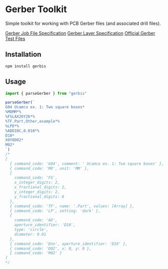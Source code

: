 # Gerber Toolkit

Simple toolkit for working with PCB Gerber files (and associated drill files).

[Gerber Job File Specification](https://www.ucamco.com/files/downloads/file_en/209/the-gerber-job-format-specification-technical-manual_en.pdf)
[Gerber Layer Specification](https://www.ucamco.com/files/downloads/file_en/456/gerber-layer-format-specification-revision-2022-02_en.pdf?7b3ca7f0753aa2d77f5f9afe31b9f826)
[Official Gerber Test Files](https://www.ucamco.com/en/gerber/downloads)

## Installation

`npm install gerbis`

## Usage

```ts
import { parseGerber } from "gerbis"

parseGerber(`
G04 Ucamco ex. 1: Two square boxes*
%MOMM*%
%FSLAX26Y26*%
%TF.Part,Other,example*%
%LPD*%
%ADD10C,0.010*%
D10*
X0Y0D02*
M02*
`)
/*
[
  { command_code: 'G04', comment: ' Ucamco ex. 1: Two square boxes' },
  { command_code: 'MO', unit: 'MM' },
  {
    command_code: 'FS',
    x_integer_digits: 2,
    x_fractional_digits: 2,
    y_integer_digits: 2,
    y_fractional_digits: 6
  },
  { command_code: 'TF', name: '.Part', values: [Array] },
  { command_code: 'LP', setting: 'dark' },
  {
    command_code: 'AD',
    aperture_identifier: 'D10',
    type: 'circle',
    diameter: 0.01
  },
  { command_code: 'Dnn', aperture_identifier: 'D10' },
  { command_code: 'D02', x: 0, y: 0 },
  { command_code: 'M02' }
]
*/
```
